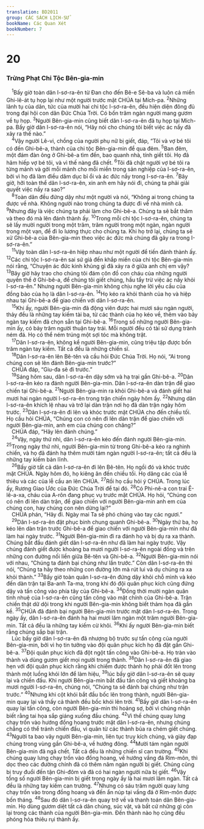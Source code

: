 ```yaml
---
translation: BD2011
group: CÁC SÁCH LỊCH-SỬ
bookName: Các Quan Xét 
bookNumber: 7
---
```


<div class="title"><h1>20</h1><h3>Trừng Phạt Chi Tộc Bên-gia-min</h3></div>
<span class="verse cac_20_1"> <sup>1</sup>Bấy giờ toàn dân I-sơ-ra-ên từ Ðan cho đến Bê-e Sê-ba và luôn cả miền Ghi-lê-át tụ họp lại như một người trước mặt CHÚA tại Mích-pa. </span>
<span class="verse cac_20_2"><sup>2</sup>Những lãnh tụ của dân, tức của mười hai chi tộc I-sơ-ra-ên, đều hiện diện đông đủ trong đại hội con dân Ðức Chúa Trời. Có bốn trăm ngàn người mang gươm về tụ họp. </span>
<span class="verse cac_20_3"><sup>3</sup>Người Bên-gia-min cũng biết dân I-sơ-ra-ên đã tụ họp tại Mích-pa. Bấy giờ dân I-sơ-ra-ên nói, “Hãy nói cho chúng tôi biết việc ác nầy đã xảy ra thế nào.”<br/></span>
<span class="verse cac_20_4"> <sup>4</sup>Vậy người Lê-vi, chồng của người phụ nữ bị giết, đáp, “Tôi và vợ bé tôi có đến Ghi-bê-a, thành của chi tộc Bên-gia-min để qua đêm. </span>
<span class="verse cac_20_5"><sup>5</sup>Ban đêm, một đám đàn ông ở Ghi-bê-a tìm đến, bao quanh nhà, tính giết tôi. Họ đã hãm hiếp vợ bé tôi, và vì thế nàng đã chết. </span>
<span class="verse cac_20_6"><sup>6</sup>Tôi đã chặt người vợ bé tôi ra từng mảnh và gởi mỗi mảnh cho mỗi miền trong sản nghiệp của I-sơ-ra-ên, bởi vì họ đã làm điều dâm dục bỉ ổi và ác đức nầy trong I-sơ-ra-ên. </span>
<span class="verse cac_20_7"><sup>7</sup>Bây giờ, hỡi toàn thể dân I-sơ-ra-ên, xin anh em hãy nói đi, chúng ta phải giải quyết việc nầy ra sao?”<br/></span>
<span class="verse cac_20_8"> <sup>8</sup>Toàn dân đều đứng dậy như một người và nói, “Không ai trong chúng ta được về nhà. Không người nào trong chúng ta được đi về nhà mình cả. </span>
<span class="verse cac_20_9"><sup>9</sup>Nhưng đây là việc chúng ta phải làm cho Ghi-bê-a. Chúng ta sẽ bắt thăm và theo đó mà lên đánh thành ấy. </span>
<span class="verse cac_20_10"><sup>10</sup>Trong mỗi chi tộc I-sơ-ra-ên, chúng ta sẽ lấy mười người trong một trăm, trăm người trong một ngàn, ngàn người trong một vạn, để đi lo lương thực cho chúng ta. Khi họ trở lại, chúng ta sẽ xử Ghi-bê-a của Bên-gia-min theo việc ác đức mà chúng đã gây ra trong I-sơ-ra-ên.”<br/></span>
<span class="verse cac_20_11"> <sup>11</sup>Vậy toàn dân I-sơ-ra-ên hiệp nhau như một người để tiến đánh thành ấy. </span>
<span class="verse cac_20_12"><sup>12</sup>Các chi tộc I-sơ-ra-ên sai sứ giả đến khắp miền của chi tộc Bên-gia-min nói rằng, “Chuyện ác đức kinh khủng gì đã xảy ra ở giữa anh chị em vậy? </span>
<span class="verse cac_20_13"><sup>13</sup>Bây giờ hãy trao cho chúng tôi đám côn đồ con cháu của những người quyền thế ở Ghi-bê-a, để chúng tôi giết chúng, hầu tẩy trừ việc ác nầy khỏi I-sơ-ra-ên.” Nhưng người Bên-gia-min không chịu nghe lời yêu cầu của đồng bào của họ là dân I-sơ-ra-ên. </span>
<span class="verse cac_20_14"><sup>14</sup>Họ kéo ra khỏi thành của họ và hiệp nhau tại Ghi-bê-a để giao chiến với dân I-sơ-ra-ên.<br/></span>
<span class="verse cac_20_15"> <sup>15</sup>Khi ấy, người Bên-gia-min đã động viên được hai mươi sáu ngàn người, thảy đều là những tay kiếm tài ba, từ các thành của họ kéo về, thêm vào bảy ngàn tay kiếm đã chọn sẵn tại Ghi-bê-a. </span>
<span class="verse cac_20_16"><sup>16</sup>Trong số những người Bên-gia-min ấy, có bảy trăm người thuận tay trái. Mỗi người đều có tài sử dụng trành ném đá. Họ có thể ném trúng một sợi tóc mà không trật.<br/></span>
<span class="verse cac_20_17"> <sup>17</sup>Dân I-sơ-ra-ên, không kể người Bên-gia-min, cũng triệu tập được bốn trăm ngàn tay kiếm. Tất cả đều là những chiến sĩ.<br/></span>
<span class="verse cac_20_18"> <sup>18</sup>Dân I-sơ-ra-ên lên Bê-tên và cầu hỏi Ðức Chúa Trời. Họ nói, “Ai trong chúng con sẽ lên đánh Bên-gia-min trước?”<br/> CHÚA đáp, “Giu-đa sẽ đi trước.”<br/></span>
<span class="verse cac_20_19"> <sup>19</sup>Sáng hôm sau, dân I-sơ-ra-ên dậy sớm và hạ trại gần Ghi-bê-a. </span>
<span class="verse cac_20_20"><sup>20</sup>Dân I-sơ-ra-ên kéo ra đánh người Bên-gia-min. Dân I-sơ-ra-ên dàn trận để giao chiến tại Ghi-bê-a. </span>
<span class="verse cac_20_21"><sup>21</sup>Người Bên-gia-min ra khỏi Ghi-bê-a và đánh giết hai mươi hai ngàn người I-sơ-ra-ên trong trận chiến ngày hôm ấy. </span>
<span class="verse cac_20_22"><sup>22</sup>Nhưng dân I-sơ-ra-ên khích lệ nhau và trở lại dàn trận nơi họ đã dàn trận ngày hôm trước. </span>
<span class="verse cac_20_23"><sup>23</sup>Dân I-sơ-ra-ên đi lên và khóc trước mặt CHÚA cho đến chiều tối. Họ cầu hỏi CHÚA, “Chúng con có nên đi lên dàn trận để giao chiến với người Bên-gia-min, anh em của chúng con chăng?”<br/> CHÚA đáp, “Hãy lên đánh chúng.”<br/></span>
<span class="verse cac_20_24"> <sup>24</sup>Vậy, ngày thứ nhì, dân I-sơ-ra-ên kéo đến đánh người Bên-gia-min. </span>
<span class="verse cac_20_25"><sup>25</sup>Trong ngày thứ nhì, người Bên-gia-min từ trong Ghi-bê-a kéo ra nghinh chiến, và họ đã đánh hạ thêm mười tám ngàn người I-sơ-ra-ên; tất cả đều là những tay kiếm bản lĩnh.<br/></span>
<span class="verse cac_20_26"> <sup>26</sup>Bấy giờ tất cả dân I-sơ-ra-ên đi lên Bê-tên. Họ ngồi đó và khóc trước mặt CHÚA. Ngày hôm đó, họ kiêng ăn đến chiều tối. Họ dâng các của lễ thiêu và các của lễ cầu an lên CHÚA. </span>
<span class="verse cac_20_27"><sup>27</sup>Rồi họ cầu hỏi ý CHÚA. Trong lúc ấy, Rương Giao Ước của Ðức Chúa Trời để tại đó. </span>
<span class="verse cac_20_28"><sup>28</sup>Có Phi-nê-a con trai Ê-lê-a-xa, cháu của A-rôn đang phục vụ trước mặt CHÚA. Họ hỏi, “Chúng con có nên đi lên dàn trận, để giao chiến với người Bên-gia-min anh em của chúng con, hay chúng con nên dừng lại?”<br/> CHÚA phán, “Hãy đi. Ngày mai Ta sẽ phó chúng vào tay các ngươi.”<br/></span>
<span class="verse cac_20_29"> <sup>29</sup>Dân I-sơ-ra-ên đặt phục binh chung quanh Ghi-bê-a. </span>
<span class="verse cac_20_30"><sup>30</sup>Ngày thứ ba, họ kéo lên dàn trận trước Ghi-bê-a để giao chiến với người Bên-gia-min như đã làm hai ngày trước. </span>
<span class="verse cac_20_31"><sup>31</sup>Người Bên-gia-min đi ra đánh họ và bị dụ ra xa thành. Chúng bắt đầu đánh giết dân I-sơ-ra-ên như đã làm hai ngày trước. Vậy chúng đánh giết được khoảng ba mươi người I-sơ-ra-ên ngoài đồng và trên những con đường nối liền giữa Bê-tên và Ghi-bê-a. </span>
<span class="verse cac_20_32"><sup>32</sup>Người Bên-gia-min nói với nhau, “Chúng ta đánh bại chúng như lần trước.” Còn dân I-sơ-ra-ên thì nói, “Chúng ta hãy theo những con đường lớn mà rút lui và dụ chúng ra xa khỏi thành.” </span>
<span class="verse cac_20_33"><sup>33</sup>Bấy giờ toàn quân I-sơ-ra-ên đứng dậy khỏi chỗ mình và kéo đến dàn trận tại Ba-anh Ta-ma, trong khi đó đội quân phục kích cũng đứng dậy và tấn công vào phía tây của Ghi-bê-a. </span>
<span class="verse cac_20_34"><sup>34</sup>Ðồng thời mười ngàn quân tinh nhuệ của I-sơ-ra-ên cũng tấn công vào mặt chính của Ghi-bê-a. Trận chiến thật dữ dội trong khi người Bên-gia-min không biết thảm họa đã gần kề. </span>
<span class="verse cac_20_35"><sup>35</sup>CHÚA đã đánh bại người Bên-gia-min trước mặt dân I-sơ-ra-ên. Trong ngày ấy, dân I-sơ-ra-ên đánh hạ hai mươi lăm ngàn một trăm người Bên-gia-min. Tất cả đều là những tay kiếm cừ khôi. </span>
<span class="verse cac_20_36"><sup>36</sup>Khi ấy người Bên-gia-min biết rằng chúng sắp bại trận.<br/> Lúc bấy giờ dân I-sơ-ra-ên đã nhượng bộ trước sự tấn công của người Bên-gia-min, bởi vì họ tin tưởng vào đội quân phục kích họ đã đặt gần Ghi-bê-a. </span>
<span class="verse cac_20_37"><sup>37</sup>Ðội quân phục kích đã đột ngột tấn công vào Ghi-bê-a. Họ tràn vào thành và dùng gươm giết mọi người trong thành. </span>
<span class="verse cac_20_38"><sup>38</sup>Dân I-sơ-ra-ên đã giao hẹn với đội quân phục kích rằng khi chiếm được thành họ phải đốt lên trong thành một luồng khói lớn để làm hiệu, </span>
<span class="verse cac_20_39"><sup>39</sup>lúc bấy giờ dân I-sơ-ra-ên sẽ quay lại và chiến đấu. Khi người Bên-gia-min bắt đầu tấn công và giết khoảng ba mươi người I-sơ-ra-ên, chúng nói, “Chúng ta sẽ đánh bại chúng như trận trước.” </span>
<span class="verse cac_20_40"><sup>40</sup>Nhưng khi cột khói bắt đầu bốc lên trong thành, người Bên-gia-min quay lại và thấy cả thành đều bốc khói lên trời. </span>
<span class="verse cac_20_41"><sup>41</sup>Bấy giờ dân I-sơ-ra-ên quay lại tấn công, còn người Bên-gia-min thì hoảng sợ, bởi vì chúng nhận biết rằng tai họa sắp giáng xuống đầu chúng. </span>
<span class="verse cac_20_42"><sup>42</sup>Vì thế chúng quay lưng chạy trốn vào hướng đồng hoang trước mặt dân I-sơ-ra-ên, nhưng chúng chẳng có thể tránh chiến đấu, vì quân từ các thành bủa ra chém giết chúng. </span>
<span class="verse cac_20_43"><sup>43</sup>Người ta bao vây người Bên-gia-min, liên tục truy kích chúng, và giày đạp chúng trong vùng gần Ghi-bê-a, về hướng đông. </span>
<span class="verse cac_20_44"><sup>44</sup>Mười tám ngàn người Bên-gia-min đã ngã chết. Tất cả đều là những chiến sĩ can trường. </span>
<span class="verse cac_20_45"><sup>45</sup>Khi chúng quay lưng chạy trốn vào đồng hoang, về hướng vầng đá Rim-môn, thì dọc theo các đường chính đã có thêm năm ngàn người bị giết. Chúng cũng bị truy đuổi đến tận Ghi-đôm và đã có hai ngàn người nữa bị giết. </span>
<span class="verse cac_20_46"><sup>46</sup>Vậy tổng số người Bên-gia-min bị giết trong ngày ấy là hai mươi lăm ngàn. Tất cả đều là những tay kiếm can trường. </span>
<span class="verse cac_20_47"><sup>47</sup>Nhưng có sáu trăm người quay lưng chạy trốn vào trong đồng hoang và đến ẩn núp tại vầng đá ở Rim-môn được bốn tháng. </span>
<span class="verse cac_20_48"><sup>48</sup>Sau đó dân I-sơ-ra-ên quay trở về và thanh toán dân Bên-gia-min. Họ dùng gươm diệt tất cả dân chúng, súc vật, và bất cứ những gì còn lại trong các thành của người Bên-gia-min. Ðến thành nào họ cũng đều phóng hỏa thiêu rụi thành ấy.<br/></span>
